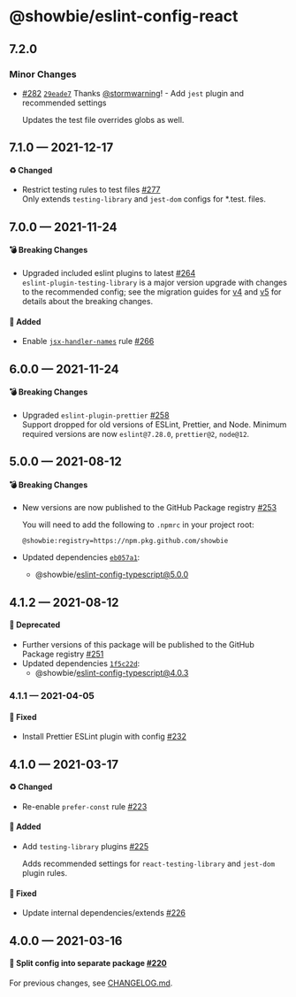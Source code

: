 # @showbie/eslint-config-react

## 7.2.0

### Minor Changes

- [#282](https://github.com/showbie/showbie-eslint-config/pull/282) [`29eade7`](https://github.com/showbie/showbie-eslint-config/commit/29eade795155c49a12f1ab94a4279887764214dd) Thanks [@stormwarning](https://github.com/stormwarning)! - Add `jest` plugin and recommended settings

  Updates the test file overrides globs as well.

## 7.1.0 — 2021-12-17

#### ♻️ Changed

- Restrict testing rules to test files [#277](https://github.com/showbie/showbie-eslint-config/pull/277)  
  Only extends `testing-library` and `jest-dom` configs for \*.test. files.

## 7.0.0 — 2021-11-24

#### 💣 Breaking Changes

- Upgraded included eslint plugins to latest [#264](https://github.com/showbie/showbie-eslint-config/pull/264)  
  `eslint-plugin-testing-library` is a major version upgrade with changes to the
  recommended config; see the migration guides for [v4] and [v5] for details about
  the breaking changes.

  [v4]: https://github.com/testing-library/eslint-plugin-testing-library/blob/b510bd49aec17e58712edd46f889772eb3c35bc0/docs/migration-guides/v4.md
  [v5]: https://github.com/testing-library/eslint-plugin-testing-library/blob/b510bd49aec17e58712edd46f889772eb3c35bc0/docs/migration-guides/v5.md

#### 🎁 Added

- Enable [`jsx-handler-names`](https://github.com/yannickcr/eslint-plugin-react/blob/master/docs/rules/jsx-handler-names.md) rule [#266](https://github.com/showbie/showbie-eslint-config/pull/266)

## 6.0.0 — 2021-11-24

#### 💣 Breaking Changes

- Upgraded `eslint-plugin-prettier` [#258](https://github.com/showbie/showbie-eslint-config/pull/258)  
  Support dropped for old versions of ESLint, Prettier, and Node. Minimum required
  versions are now `eslint@7.28.0`, `prettier@2`, `node@12`.

## 5.0.0 — 2021-08-12

#### 💣 Breaking Changes

- New versions are now published to the GitHub Package registry [#253](https://github.com/showbie/showbie-eslint-config/pull/253)

  You will need to add the following to `.npmrc` in your project root:

  ```
  @showbie:registry=https://npm.pkg.github.com/showbie
  ```

- Updated dependencies [`eb057a1`](https://github.com/showbie/showbie-eslint-config/commit/eb057a18e4c0bce3efb079ca044b656338b15f4c):
  - @showbie/eslint-config-typescript@5.0.0

## 4.1.2 — 2021-08-12

#### 🚚 Deprecated

- Further versions of this package will be published to the GitHub Package registry [#251](https://github.com/showbie/showbie-eslint-config/pull/251)
- Updated dependencies [`1f5c22d`](https://github.com/showbie/showbie-eslint-config/commit/1f5c22d01801add5a2efcbb10f7fc136fa4f63ca):
  - @showbie/eslint-config-typescript@4.0.3

### 4.1.1 — 2021-04-05

#### 🐛 Fixed

- Install Prettier ESLint plugin with config [#232](https://github.com/showbie/showbie-eslint-config/pull/232)

## 4.1.0 — 2021-03-17

#### ♻️ Changed

- Re-enable `prefer-const` rule [#223](https://github.com/showbie/showbie-eslint-config/pull/223)

#### 🎁 Added

- Add `testing-library` plugins [#225](https://github.com/showbie/showbie-eslint-config/pull/225)

  Adds recommended settings for `react-testing-library` and `jest-dom`
  plugin rules.

#### 🐛 Fixed

- Update internal dependencies/extends [#226](https://github.com/showbie/showbie-eslint-config/pull/226)

## 4.0.0 — 2021-03-16

#### 🍱 Split config into separate package [#220](https://github.com/showbie/showbie-eslint-config/pull/220)

For previous changes, see [CHANGELOG.md](https://github.com/showbie/showbie-eslint-config/blob/main/CHANGELOG.md).
